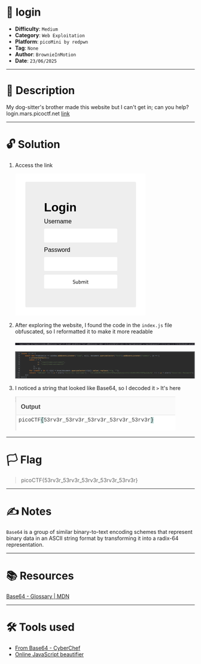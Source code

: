 # :briefcase: login

- **Difficulty**: `Medium`
- **Category**: `Web Exploitation`
- **Platform**: `picoMini by redpwn`
- **Tag**: `None`
- **Author**: `BrownieInMotion`
- **Date**: `23/06/2025`

---

# :pencil: Description

My dog-sitter's brother made this website but I can't get in; can you help? login.mars.picoctf.net [link](https://play.picoctf.org/practice/challenge/200)

---

# :unlock: Solution

1. Access the link

    ![image1](images/image1.png)

2. After exploring the website, I found the code in the `index.js` file obfuscated, so I reformatted it to make it more readable

    ![image2](images/image2.png)

    ![image3](images/image3.png)

3. I noticed a string that looked like Base64, so I decoded it `>` It's here

    ![image4](images/image4.png)

---

# :white_flag: Flag

> picoCTF{53rv3r_53rv3r_53rv3r_53rv3r_53rv3r}

---

# :writing_hand: Notes

`Base64` is a group of similar binary-to-text encoding schemes that represent binary data in an ASCII string format by transforming it into a radix-64 representation.

---

# :books: Resources

[Base64 - Glossary | MDN](https://developer.mozilla.org/en-US/docs/Glossary/Base64)

---

# :hammer_and_wrench: Tools used

- [From Base64 - CyberChef](https://gchq.github.io/CyberChef/#recipe=From_Base64('A-Za-z0-9%2B/%3D',true,false))
- [Online JavaScript beautifier](https://beautifier.io/)

